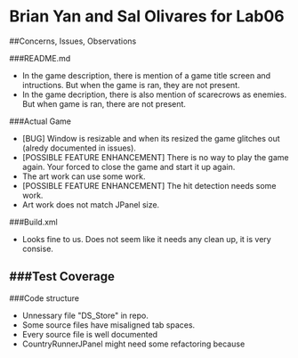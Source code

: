 Brian Yan and Sal Olivares for Lab06
====================================

##Concerns, Issues, Observations

###README.md
- In the game description, there is mention of a game title screen and intructions. But when the game is ran, they are not present.
- In the game decription, there is also mention of scarecrows as enemies. But when game is ran, there are not present.

###Actual Game
- [BUG] Window is resizable and when its resized the game glitches out (alredy documented in issues).
- [POSSIBLE FEATURE ENHANCEMENT] There is no way to play the game again. Your forced to close the game and start it up again.
- The art work can use some work.
- [POSSIBLE FEATURE ENHANCEMENT] The hit detection needs some work. 
- Art work does not match JPanel size.

###Build.xml
- Looks fine to us. Does not seem like it needs any clean up, it is very consise.

###Test Coverage
- 

###Code structure
- Unnessary file "DS_Store" in repo.
- Some source files have misaligned tab spaces. 
- Every source file is well documented 
- CountryRunnerJPanel might need some refactoring because

